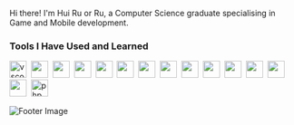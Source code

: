 Hi there! I'm Hui Ru or Ru, a Computer Science graduate specialising in Game and Mobile development. 

### Tools I Have Used and Learned
<p align="left">
<img src="https://cdn.jsdelivr.net/gh/devicons/devicon/icons/vscode/vscode-original.svg" alt="vscode" width="30" height="30"/>&nbsp
<img src="https://cdn.jsdelivr.net/gh/devicons/devicon@latest/icons/visualstudio/visualstudio-original.svg" width="30" height="30"/>&nbsp
<img src="https://cdn.jsdelivr.net/gh/devicons/devicon@latest/icons/androidstudio/androidstudio-original.svg" width="30" height="30"/>&nbsp
<img src="https://cdn.jsdelivr.net/gh/devicons/devicon@latest/icons/figma/figma-original.svg" width="30" height="30"/>&nbsp
<img src="https://cdn.jsdelivr.net/gh/devicons/devicon@latest/icons/java/java-original.svg" width="30" height="30"/>&nbsp
<img src="https://cdn.jsdelivr.net/gh/devicons/devicon@latest/icons/javascript/javascript-original.svg" width="30" height="30"/>&nbsp
<img src="https://cdn.jsdelivr.net/gh/devicons/devicon@latest/icons/mongodb/mongodb-original.svg" width="30" height="30"/>&nbsp
<img src="https://cdn.jsdelivr.net/gh/devicons/devicon@latest/icons/mysql/mysql-original.svg" width="30" height="30"/>&nbsp
<img src="https://cdn.jsdelivr.net/gh/devicons/devicon@latest/icons/nodejs/nodejs-original-wordmark.svg" width="30" height="30"/>&nbsp
<img src="https://cdn.jsdelivr.net/gh/devicons/devicon@latest/icons/python/python-original.svg" width="30" height="30"/>&nbsp
<img src="https://cdn.jsdelivr.net/gh/devicons/devicon@latest/icons/react/react-original.svg" width="30" height="30"/>&nbsp
<img src="https://cdn.jsdelivr.net/gh/devicons/devicon@latest/icons/unity/unity-original.svg" width="30" height="30"/>&nbsp
<img src="https://cdn.jsdelivr.net/gh/devicons/devicon@latest/icons/cplusplus/cplusplus-original.svg" width="30" height="30"/>&nbsp
<img src="https://cdn.jsdelivr.net/gh/devicons/devicon@latest/icons/firebase/firebase-original.svg" width="30" height="30"/>&nbsp
<img src="https://cdn.jsdelivr.net/gh/devicons/devicon/icons/php/php-original.svg" alt="php"width="30" height="30"/>&nbsp
</p>

<p>
  <img src="https://raw.githubusercontent.com/Long18/Long18/refs/heads/dev/assets/footers/cat_on_line.svg?sanitize=true" alt="Footer Image" />
</p>
